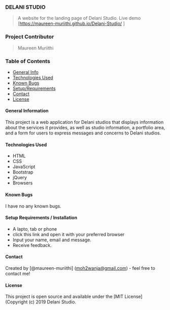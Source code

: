 ### DELANI STUDIO

> A website for the landing page of Delani Studio.
> Live demo [https://maureen-muriithi.github.io/Delani-Studio/ ]

### Project Contributor

> Maureen Muriithi

### Table of Contents

- [General Info](#general-information)
- [Technologies Used](#technologies-used)
- [Known Bugs](#known-bugs)
- [Setup/Requirements](#setup/requirements)
- [Contact](#contact)
- [License](#license)

#### General Information

This project is a web application for Delani studios that displays information about the services it provides, as well as studio information, a portfolio area, and a form for users to express messages and concerns to Delani studios.

#### Technologies Used

- HTML
- CSS
- JavaScript
- Bootstrap
- jQuery
- Browsers

#### Known Bugs

I have no any known bugs.

#### Setup Requirements / Installation

- A lapto, tab or phone
- click this link and open it with your preferred browser
- Input your name, email and message.
- Receive feedback.

#### Contact

Created by [@maureen-muriithi] (moh2wanja@gmail.com) - feel free to contact me!

#### License

This project is open source and available under the [MIT License] (Copyright (c) 2019 Delani Studio.
